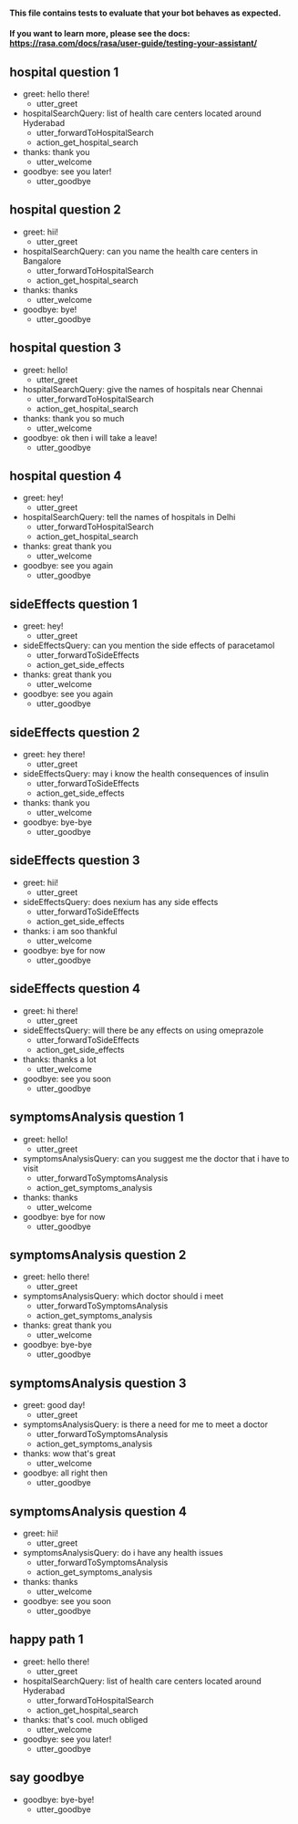 #### This file contains tests to evaluate that your bot behaves as expected.
#### If you want to learn more, please see the docs: https://rasa.com/docs/rasa/user-guide/testing-your-assistant/

## hospital question 1
* greet: hello there!
  - utter_greet
* hospitalSearchQuery: list of health care centers located around Hyderabad
  - utter_forwardToHospitalSearch
  - action_get_hospital_search
* thanks: thank you
  - utter_welcome
* goodbye: see you later!
  - utter_goodbye
  
## hospital question 2
* greet: hii!
  - utter_greet
* hospitalSearchQuery: can you name the health care centers in Bangalore
  - utter_forwardToHospitalSearch
  - action_get_hospital_search
* thanks: thanks
  - utter_welcome
* goodbye: bye!
  - utter_goodbye  
  
## hospital question 3
* greet: hello!
  - utter_greet
* hospitalSearchQuery: give the names of hospitals near Chennai
  - utter_forwardToHospitalSearch
  - action_get_hospital_search
* thanks: thank you so much
  - utter_welcome
* goodbye: ok then i will take a leave!
  - utter_goodbye    
  
## hospital question 4
* greet: hey!
  - utter_greet
* hospitalSearchQuery: tell the names of hospitals in Delhi
  - utter_forwardToHospitalSearch
  - action_get_hospital_search
* thanks: great thank you
  - utter_welcome
* goodbye: see you again
  - utter_goodbye      
  
## sideEffects question 1
* greet: hey!
  - utter_greet
* sideEffectsQuery: can you mention the side effects of paracetamol
  - utter_forwardToSideEffects
  - action_get_side_effects
* thanks: great thank you
  - utter_welcome
* goodbye: see you again
  - utter_goodbye      
  
## sideEffects question 2
* greet: hey there!
  - utter_greet
* sideEffectsQuery: may i know the health consequences of insulin
  - utter_forwardToSideEffects
  - action_get_side_effects
* thanks: thank you
  - utter_welcome
* goodbye: bye-bye
  - utter_goodbye     
  
## sideEffects question 3
* greet: hii!
  - utter_greet
* sideEffectsQuery: does nexium has any side effects
  - utter_forwardToSideEffects
  - action_get_side_effects
* thanks: i am soo thankful
  - utter_welcome
* goodbye: bye for now
  - utter_goodbye      
  
## sideEffects question 4
* greet: hi there!
  - utter_greet
* sideEffectsQuery: will there be any effects on using omeprazole
  - utter_forwardToSideEffects
  - action_get_side_effects
* thanks: thanks a lot
  - utter_welcome
* goodbye: see you soon
  - utter_goodbye        
  
## symptomsAnalysis question 1
* greet: hello!
  - utter_greet
* symptomsAnalysisQuery: can you suggest me the doctor that i have to visit
  - utter_forwardToSymptomsAnalysis
  - action_get_symptoms_analysis
* thanks: thanks
  - utter_welcome
* goodbye: bye for now
  - utter_goodbye      
  
## symptomsAnalysis question 2
* greet: hello there!
  - utter_greet
* symptomsAnalysisQuery: which doctor should i meet
  - utter_forwardToSymptomsAnalysis
  - action_get_symptoms_analysis
* thanks: great thank you
  - utter_welcome
* goodbye: bye-bye
  - utter_goodbye      
  
## symptomsAnalysis question 3
* greet: good day!
  - utter_greet
* symptomsAnalysisQuery: is there a need for me to meet a doctor
  - utter_forwardToSymptomsAnalysis
  - action_get_symptoms_analysis
* thanks: wow that's great
  - utter_welcome
* goodbye: all right then
  - utter_goodbye     
  
## symptomsAnalysis question 4
* greet: hii!
  - utter_greet
* symptomsAnalysisQuery: do i have any health issues
  - utter_forwardToSymptomsAnalysis
  - action_get_symptoms_analysis
* thanks: thanks
  - utter_welcome
* goodbye: see you soon
  - utter_goodbye     
  


## happy path 1
* greet: hello there!
  - utter_greet
* hospitalSearchQuery: list of health care centers located around Hyderabad
  - utter_forwardToHospitalSearch
  - action_get_hospital_search
* thanks: that's cool. much obliged
  - utter_welcome
* goodbye: see you later!
  - utter_goodbye

## say goodbye
* goodbye: bye-bye!
  - utter_goodbye
